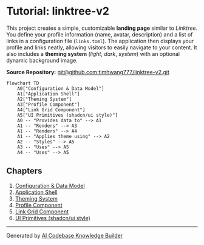 # Tutorial: linktree-v2

This project creates a simple, customizable **landing page** similar to *Linktree*.
You define your profile information (name, avatar, description) and a list of links in a configuration file (`links.toml`).
The application then displays your profile and links neatly, allowing visitors to easily navigate to your content.
It also includes a **theming system** (*light*, *dark*, *system*) with an optional dynamic background image.


**Source Repository:** [git@github.com:timhwang777/linktree-v2.git](git@github.com:timhwang777/linktree-v2.git)

```mermaid
flowchart TD
    A0["Configuration & Data Model"]
    A1["Application Shell"]
    A2["Theming System"]
    A3["Profile Component"]
    A4["Link Grid Component"]
    A5["UI Primitives (shadcn/ui style)"]
    A0 -- "Provides data to" --> A1
    A1 -- "Renders" --> A3
    A1 -- "Renders" --> A4
    A1 -- "Applies theme using" --> A2
    A2 -- "Styles" --> A5
    A3 -- "Uses" --> A5
    A4 -- "Uses" --> A5
```

## Chapters

1. [Configuration & Data Model](01_configuration___data_model.md)
2. [Application Shell](02_application_shell.md)
3. [Theming System](03_theming_system.md)
4. [Profile Component](04_profile_component.md)
5. [Link Grid Component](05_link_grid_component.md)
6. [UI Primitives (shadcn/ui style)](06_ui_primitives__shadcn_ui_style_.md)


---

Generated by [AI Codebase Knowledge Builder](https://github.com/The-Pocket/Tutorial-Codebase-Knowledge)